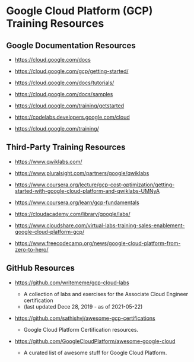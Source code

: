 
# Google Cloud Platform (GCP) Training Resources

## Google Documentation Resources
- https://cloud.google.com/docs

- https://cloud.google.com/gcp/getting-started/

- https://cloud.google.com/docs/tutorials/

- https://cloud.google.com/docs/samples

- https://cloud.google.com/training/getstarted

- https://codelabs.developers.google.com/cloud

- https://cloud.google.com/training/


## Third-Party Training Resources

- https://www.qwiklabs.com/
- https://www.pluralsight.com/partners/google/qwiklabs


- https://www.coursera.org/lecture/gcp-cost-optimization/getting-started-with-google-cloud-platform-and-qwiklabs-UMNyA
- https://www.coursera.org/learn/gcp-fundamentals


- https://cloudacademy.com/library/google/labs/

- https://www.cloudshare.com/virtual-labs-training-sales-enablement-google-cloud-platform-gcp/

- https://www.freecodecamp.org/news/google-cloud-platform-from-zero-to-hero/


## GitHub Resources

- https://github.com/writememe/gcp-cloud-labs
  + A collection of labs and exercises for the Associate Cloud Engineer certification 
  + (last updated Dece 28, 2019 - as of 2021-05-22) 


- https://github.com/sathishvj/awesome-gcp-certifications
  + Google Cloud Platform Certification resources. 


- https://github.com/GoogleCloudPlatform/awesome-google-cloud
  + A curated list of awesome stuff for Google Cloud Platform. 


